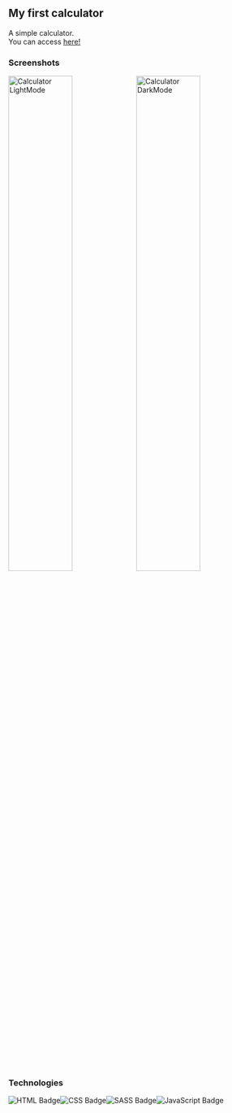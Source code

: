 ## My first calculator
A simple calculator. <br>
You can access [here!](https://calculators-drab.vercel.app/)

### Screenshots
<img width="50%" src="https://github.com/MrRedu/calculators/assets/73679190/28e17d4c-6105-413f-9cce-05d74d2bc71d" alt="Calculator LightMode"><img width="50%" src="https://github.com/MrRedu/calculators/assets/73679190/114d63f5-8ca8-45f3-9cb7-e07b3b990121" alt="Calculator DarkMode">

### Technologies
![HTML Badge](https://img.shields.io/badge/HTML5-E34F26.svg?style=for-the-badge&logo=HTML5&logoColor=white)![CSS Badge](https://img.shields.io/badge/CSS3-1572B6.svg?style=for-the-badge&logo=CSS3&logoColor=white)![SASS Badge](https://img.shields.io/badge/Sass-CC6699.svg?style=for-the-badge&logo=Sass&logoColor=white)![JavaScript Badge](https://img.shields.io/badge/JavaScript-F7DF1E.svg?style=for-the-badge&logo=JavaScript&logoColor=black)
